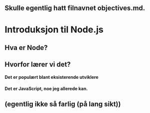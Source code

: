 ## Skulle egentlig hatt filnavnet objectives.md.

#  Introduksjon til Node.js

## Hva er Node?
## Hvorfor lærer vi det?
#### Det er populært blant eksisterende utviklere
#### Det er JavaScript, noe jeg allerede kan.
## (egentlig ikke så farlig (på lang sikt))
